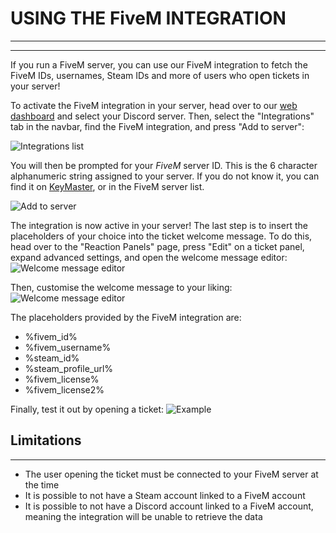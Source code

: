 # USING THE FiveM INTEGRATION
***
***

If you run a FiveM server, you can use our FiveM integration to fetch the FiveM IDs, usernames, Steam IDs and more of users who open tickets in your server!

To activate the FiveM integration in your server, head over to our [web dashboard](https://panel.ticketsbot.net) and select your Discord server. Then, select the "Integrations" tab in the navbar, find the FiveM integration, and press "Add to server":

![Integrations list](/img/integrations/fivem/integrations_page.webp)

You will then be prompted for your *FiveM* server ID. This is the 6 character alphanumeric string assigned to your server. If you do not know it, you can find it on [KeyMaster](https://keymaster.fivem.net/), or in the FiveM server list.

![Add to server](/img/integrations/fivem/add_to_server.webp)

The integration is now active in your server! The last step is to insert the placeholders of your choice into the ticket welcome message. To do this, head over to the "Reaction Panels" page, press "Edit" on a ticket panel, expand advanced settings, and open the welcome message editor:
![Welcome message editor](/img/integrations/edit_welcome_message.webp)

Then, customise the welcome message to your liking:
![Welcome message editor](/img/integrations/fivem/placeholders.webp)

The placeholders provided by the FiveM integration are:
- %fivem_id%
- %fivem_username%
- %steam_id%
- %steam_profile_url%
- %fivem_license%
- %fivem_license2%

Finally, test it out by opening a ticket:
![Example](/img/integrations/fivem/welcome_message.webp)

## Limitations
***

- The user opening the ticket must be connected to your FiveM server at the time
- It is possible to not have a Steam account linked to a FiveM account
- It is possible to not have a Discord account linked to a FiveM account, meaning the integration will be unable to retrieve the data
